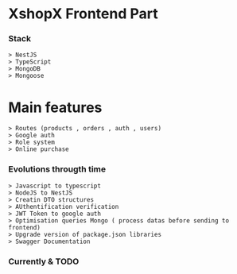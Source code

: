 # XshopX Frontend Part

### Stack
```
> NestJS
> TypeScript
> MongoDB
> Mongoose

```
# Main features
```
> Routes (products , orders , auth , users)
> Google auth
> Role system
> Online purchase
```
### Evolutions througth time
```
> Javascript to typescript
> NodeJS to NestJS
> Creatin DTO structures
> AUthentification verification
> JWT Token to google auth
> Optimisation queries Mongo ( process datas before sending to frontend)
> Upgrade version of package.json libraries
> Swagger Documentation

```

### Currently & TODO
```

```
